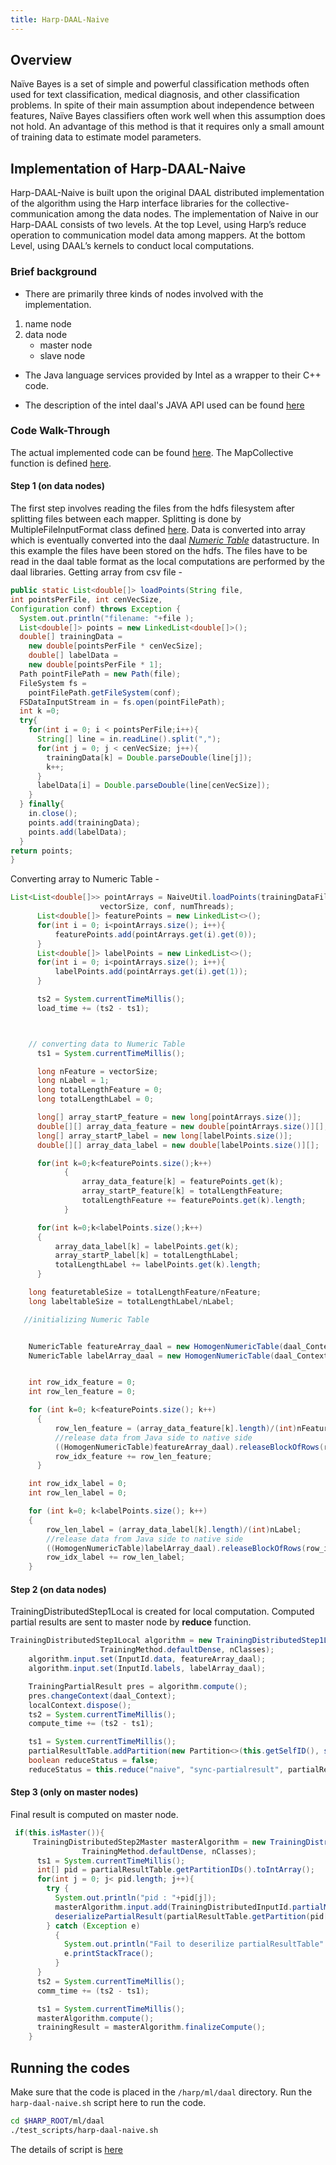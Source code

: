 ```yaml
---
title: Harp-DAAL-Naive
---
```


## Overview 
Naïve Bayes is a set of simple and powerful classification methods often used for text classification, medical diagnosis, and other classification problems. In spite of their main assumption about independence between features, Naïve Bayes classifiers often work well when this assumption does not hold. An advantage of this method is that it requires only a small amount of training data to estimate model parameters.

## Implementation of Harp-DAAL-Naive
Harp-DAAL-Naive is built upon the original DAAL distributed implementation of the algorithm using the Harp interface libraries for the collective-communication among the data nodes. 
The implementation of Naive in our Harp-DAAL consists of two levels. At the top Level, using Harp’s reduce operation to communication model data among mappers. At the bottom Level, using DAAL’s  kernels to conduct local computations.

### Brief background
* There are primarily three kinds of nodes involved with the implementation.

1. name node 
2. data node
   - master node
   - slave node 

* The Java language services provided by Intel as a wrapper to their C++ code.

* The description of the intel daal's JAVA API used can be found [here](https://software.intel.com/sites/products/documentation/doclib/daal/daal-user-and-reference-guides/hh_goto.htm?index.htm#daal_java_api/group__multinomial__naive__bayes.htm)

### Code Walk-Through 
The actual implemented code can be found [here](https://github.com/DSC-SPIDAL/harp/tree/master/ml/daal/src/main/java/edu/iu/daal_naive). The MapCollective function is defined [here](https://github.com/DSC-SPIDAL/harp/blob/master/ml/daal/src/main/java/edu/iu/daal_naive/NaiveDaalCollectiveMapper.java).
 
#### Step 1 (on data nodes)
The first step involves reading the files from the hdfs filesystem after splitting files between each mapper. Splitting is done by MultipleFileInputFormat class defined [here](https://github.com/DSC-SPIDAL/harp/blob/master/ml/daal/src/main/java/edu/iu/fileformat/MultiFileInputFormat.java). 
Data is converted into array which is eventually converted into the daal [_Numeric Table_](https://software.intel.com/en-us/node/564579) datastructure.  In this example the files have been stored on the hdfs. The files have to be read in the daal table format as the local computations are performed by the daal libraries. 
Getting array from csv file - 
```java
public static List<double[]> loadPoints(String file,
int pointsPerFile, int cenVecSize,
Configuration conf) throws Exception {
  System.out.println("filename: "+file );
  List<double[]> points = new LinkedList<double[]>();
  double[] trainingData =
    new double[pointsPerFile * cenVecSize];
    double[] labelData =
    new double[pointsPerFile * 1]; 
  Path pointFilePath = new Path(file);
  FileSystem fs =
    pointFilePath.getFileSystem(conf);
  FSDataInputStream in = fs.open(pointFilePath);
  int k =0;
  try{
    for(int i = 0; i < pointsPerFile;i++){
      String[] line = in.readLine().split(",");
      for(int j = 0; j < cenVecSize; j++){
        trainingData[k] = Double.parseDouble(line[j]);
        k++;
      }
      labelData[i] = Double.parseDouble(line[cenVecSize]);
    }
  } finally{
    in.close();
    points.add(trainingData);
    points.add(labelData);
  }
return points;
}
```
Converting array to Numeric Table - 
```java
List<List<double[]>> pointArrays = NaiveUtil.loadPoints(trainingDataFiles, pointsPerFile,
                    vectorSize, conf, numThreads);
      List<double[]> featurePoints = new LinkedList<>();
      for(int i = 0; i<pointArrays.size(); i++){
          featurePoints.add(pointArrays.get(i).get(0));
      }
      List<double[]> labelPoints = new LinkedList<>();
      for(int i = 0; i<pointArrays.size(); i++){
          labelPoints.add(pointArrays.get(i).get(1));
      }

      ts2 = System.currentTimeMillis();
      load_time += (ts2 - ts1);



    // converting data to Numeric Table
      ts1 = System.currentTimeMillis();

      long nFeature = vectorSize;
      long nLabel = 1;
      long totalLengthFeature = 0;
      long totalLengthLabel = 0;

      long[] array_startP_feature = new long[pointArrays.size()];
      double[][] array_data_feature = new double[pointArrays.size()][];
      long[] array_startP_label = new long[labelPoints.size()];
      double[][] array_data_label = new double[labelPoints.size()][];

      for(int k=0;k<featurePoints.size();k++)
            {
                array_data_feature[k] = featurePoints.get(k);
                array_startP_feature[k] = totalLengthFeature;
                totalLengthFeature += featurePoints.get(k).length;
            }

      for(int k=0;k<labelPoints.size();k++)
      {
          array_data_label[k] = labelPoints.get(k);
          array_startP_label[k] = totalLengthLabel;
          totalLengthLabel += labelPoints.get(k).length;
      }

    long featuretableSize = totalLengthFeature/nFeature;
    long labeltableSize = totalLengthLabel/nLabel;

   //initializing Numeric Table


    NumericTable featureArray_daal = new HomogenNumericTable(daal_Context, Double.class, nFeature, featuretableSize, NumericTable.AllocationFlag.DoAllocate);
    NumericTable labelArray_daal = new HomogenNumericTable(daal_Context, Double.class, nLabel, labeltableSize, NumericTable.AllocationFlag.DoAllocate);


    int row_idx_feature = 0;
    int row_len_feature = 0;

    for (int k=0; k<featurePoints.size(); k++) 
      {
          row_len_feature = (array_data_feature[k].length)/(int)nFeature;
          //release data from Java side to native side
          ((HomogenNumericTable)featureArray_daal).releaseBlockOfRows(row_idx_feature, row_len_feature, DoubleBuffer.wrap(array_data_feature[k]));
          row_idx_feature += row_len_feature;
      }

    int row_idx_label = 0;
    int row_len_label = 0;

    for (int k=0; k<labelPoints.size(); k++) 
    {
        row_len_label = (array_data_label[k].length)/(int)nLabel;
        //release data from Java side to native side
        ((HomogenNumericTable)labelArray_daal).releaseBlockOfRows(row_idx_label, row_len_label, DoubleBuffer.wrap(array_data_label[k]));
        row_idx_label += row_len_label;
    }
```
  
#### Step 2 (on data nodes)
TrainingDistributedStep1Local is created for local computation. Computed partial results are sent to master node by **reduce** function. 
```java
TrainingDistributedStep1Local algorithm = new TrainingDistributedStep1Local(localContext, Float.class,
                    TrainingMethod.defaultDense, nClasses);
    algorithm.input.set(InputId.data, featureArray_daal);
    algorithm.input.set(InputId.labels, labelArray_daal);

    TrainingPartialResult pres = algorithm.compute();
    pres.changeContext(daal_Context);
    localContext.dispose();
    ts2 = System.currentTimeMillis();
    compute_time += (ts2 - ts1);

    ts1 = System.currentTimeMillis();
    partialResultTable.addPartition(new Partition<>(this.getSelfID(), serializePartialResult(pres)));
    boolean reduceStatus = false;
    reduceStatus = this.reduce("naive", "sync-partialresult", partialResultTable, this.getMasterID());
```

 
#### Step 3 (only on master nodes)
Final result is computed on master node. 
 
```java
 if(this.isMaster()){
     TrainingDistributedStep2Master masterAlgorithm = new TrainingDistributedStep2Master(daal_Context, Float.class,
                TrainingMethod.defaultDense, nClasses);
      ts1 = System.currentTimeMillis();
      int[] pid = partialResultTable.getPartitionIDs().toIntArray();
      for(int j = 0; j< pid.length; j++){
        try {
          System.out.println("pid : "+pid[j]);
          masterAlgorithm.input.add(TrainingDistributedInputId.partialModels,
          deserializePartialResult(partialResultTable.getPartition(pid[j]).get())); 
        } catch (Exception e) 
          {  
            System.out.println("Fail to deserilize partialResultTable" + e.toString());
            e.printStackTrace();
          }
      }
      ts2 = System.currentTimeMillis();
      comm_time += (ts2 - ts1);

      ts1 = System.currentTimeMillis();
      masterAlgorithm.compute();
      trainingResult = masterAlgorithm.finalizeCompute();
    }
```

## Running the codes

Make sure that the code is placed in the `/harp/ml/daal` directory.
Run the `harp-daal-naive.sh` script here to run the code.

```bash
cd $HARP_ROOT/ml/daal
./test_scripts/harp-daal-naive.sh
```

The details of script is [here](https://github.com/DSC-SPIDAL/harp/blob/master/ml/daal/test_scripts/harp-daal-naive.sh)

